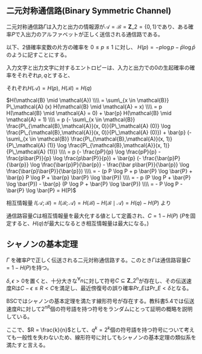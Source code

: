 ## 二元対称通信路(Binary Symmetric Channel)

二元対称通信路$\Gamma$は入力と出力の情報源が$\mathcal{A} = \mathcal{B} = \boldsymbol{Z}\_2 = \lbrace 0, 1 \rbrace$であり、ある確率$P$で入出力のアルファベットが正しく送信される通信路である。

以下、$2$値確率変数の片方の確率を $0 \leq p \leq 1$ に対し、 $H(p) = -p \log p - \bar{p} \log \bar{p}$ のように記すことにする。

入力文字と出力文字に対するエントロピーは、入力と出力での$0$の生起確率の確率をそれぞれ$p, q$とすると、

それぞれ$H(\mathcal{A}) = H(p)$, $H(\mathcal{B}) = H(q)$ 

$H(\mathcal{B} \mid \mathcal{A}) \\\\
 = \sum\_{x \in \mathcal{B}} P\_\mathcal{A} (x) H(\mathcal{B} \mid \mathcal{A} = x) \\\\
 = p H(\mathcal{B} \mid \mathcal{A} = 0) + \bar{p} H(\mathcal{B} \mid \mathcal{A} = 1) \\\\
 = p (- \sum\_{x \in \mathcal{B}} \frac{P\_{\mathcal{B},\mathcal{A}}(x, 0)}{P\_\mathcal{A} (0)} \log \frac{P\_{\mathcal{B},\mathcal{A}}(x, 0)}{P\_\mathcal{A} (0)}) + \bar{p} (- \sum\_{x \in \mathcal{B}} \frac{P\_{\mathcal{B},\mathcal{A}}(x, 1)}{P\_\mathcal{A} (1)} \log \frac{P\_{\mathcal{B},\mathcal{A}}(x, 1)}{P\_\mathcal{A} (1)}) \\\\
 = p (- \frac{pP}{p} \log \frac{pP}{p} - \frac{p\bar{P}}{p} \log \frac{p\bar{P}}{p}) + \bar{p} (- \frac{\bar{p}P}{\bar{p}} \log \frac{\bar{p}P}{\bar{p}} - \frac{\bar p\bar{P}}{\bar{p}} \log \frac{\bar{p}\bar{P}}{\bar{p}}) \\\\
 = - (p P \log P + p \bar{P} \log \bar{P} + \bar{p} P \log P + \bar{p} \bar{P} \log \bar{P}) \\\\
 = - p (P \log P + \bar{P} \log \bar{P}) - \bar{p} (P \log P + \bar{P} \log \bar{P}) \\\\
 = - P \log P - \bar{P} \log \bar{P} = H(P)$

相互情報量 $I(\mathcal{A} ; \mathcal{B}) = I(\mathcal{B}; \mathcal{A}) = H(\mathcal{B}) - H(\mathcal{B} \mid \mathcal{A}) = H(q) - H(P)$ より

通信路容量$C$は相互情報量を最大化する値として定義され、$C = 1 - H(P)$ ($P$を固定すると、$H(q)$が最大になるとき相互情報量は最大になる。)

## シャノンの基本定理

$\Gamma$ を確率$P$で正しく伝送される二元対称通信路する。このとき$\Gamma$は通信路容量$C = 1 - H(P)$を持つ。

$\delta , \epsilon > 0$を置くと、十分大きな${}^\forall n$に対して符号$C \subseteq \boldsymbol{Z}\_2^n$が存在し、その伝送速度$R$は$C - \epsilon \leq R < C$を満足し、最近傍復号の誤り確率$Pr\_E$は$\text{Pr}\_E  < \delta$となる。

BSCではシャノンの基本定理を満たす線形符号が存在する。教科書5.4では伝送速度$R$に対して$2^{nR}$個の符号語を持つ符号をランダムにとって証明の概略を説明している。

ここで、$R = \frac{k}{n}$として、$q^k = 2^k$個の符号語を持つ符号について考えても一般性を失わないため、線形符号に対してもシャノンの基本定理の類似系を満たすと言える。
